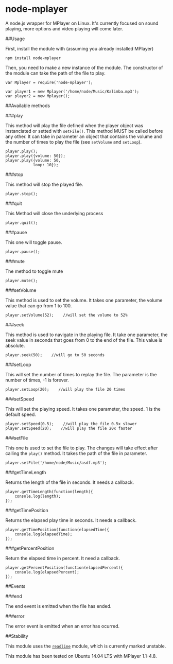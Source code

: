 node-mplayer
============

A node.js wrapper for MPlayer on Linux. It's currently focused on sound playing, more options and video playing will come later.

##Usage

First, install the module with (assuming you already installed MPlayer)

	npm install node-mplayer

Then, you need to make a new instance of the module. The constructor of the module can take the path of the file to play. 

	var Mplayer = require('node-mplayer'); 
    
	var player1 = new Mplayer('/home/node/Music/Kalimba.mp3');
    var player2 = new Mplayer();
    
##Available methods

###play

This method will play the file defined when the player object was instanciated or setted with `setFile()`. This method MUST be called before any other. 
It can take in parameter an object that contains the volume and the number of times to play the file (see `setVolume` and `setLoop`).

	player.play();
    player.play({volume: 50});
    player.play({volume: 50,
    			loop: 10});

###stop

This method will stop the played file. 

	player.stop();
	
###quit

This Method will close the underlying process

	player.quit();
    
###pause

This one will toggle pause.

	player.pause();
    
###mute

The method to toggle mute

	player.mute();
    
###setVolume

This method is used to set the volume. It takes one parameter, the volume value that can go from 1 to 100.

	player.setVolume(52);    //will set the volume to 52%

###seek

This method is used to navigate in the playing file. It take one parameter, the seek value in seconds that goes from 0 to the end of the file. This value is absolute.

	player.seek(50);    //will go to 50 seconds

###setLoop

This will set the number of times to replay the file. The parameter is the number of times, -1 is forever.

	player.setLoop(20);    //will play the file 20 times
    
###setSpeed

This will set the playing speed. It takes one parameter, the speed. 1 is the default speed.

	player.setSpeed(0.5);    //will play the file 0.5x slower
    player.setSpeed(20);    //will play the file 20x faster
    
###setFile

This one is used to set the file to play. The changes will take effect after calling the `play()` method. It takes the path of the file in parameter.

	player.setFile('/home/node/Music/asdf.mp3');

###getTimeLength

Returns the length of the file in seconds. It needs a callback.

	player.getTimeLength(function(length){
    	console.log(length);
    });

###getTimePosition

Returns the elapsed play time in seconds. It needs a callback.

	player.getTimePosition(function(elapsedTime){
    	console.log(elapsedTime);
    });

###getPercentPosition

Return the elapsed time in percent. It need a callback.

	player.getPercentPosition(function(elapsedPercent){
    	console.log(elapsedPercent);
    });
	

##Events

###end

The end event is emitted when the file has ended.

###error

The error event is emitted when an error has ocurred.

##Stability

This module uses the [`readline`](http://www.nodejs.org/api/readline.html) module, which is currently marked unstable. 

This module has been tested on Ubuntu 14.04 LTS with MPlayer 1.1-4.8.





























    





